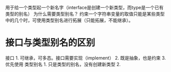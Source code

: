 用于给一个类型起一个新名字（interface是创建一个新类型，而type是一个已有类型的别名）
为什么需要类型别名？
	约束一个字符串变量的取值只能是某些类型中的几个时，可使用类型别名进行拓展（只能拓展，不能继承）。


# 接口与类型别名的区别
接口
	1. 可继承，可多态。接口需要实现（implement）
	2. 既是抽象，也是约束
	3. 优先使用
类型别名
	1. 只是类型的别名，没有创建新类型
	2. 